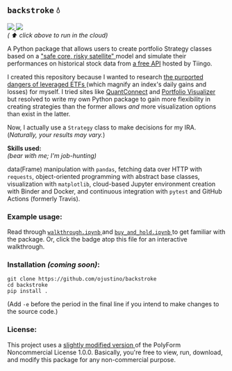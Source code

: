 ## `backstroke` 💧
<p>
  <a href="https://mybinder.org/v2/gh/ojustino/backstroke/main?filepath=walkthrough.ipynb" target="_blank">
    <img src="https://mybinder.org/badge_logo.svg"/>
  </a>
  <!-- <a href="https://travis-ci.com/github/ojustino/backstroke/" target="_blank">
    <img src="https://travis-ci.org/ojustino/backstroke.svg?branch=master"/>
  </a> -->
  <a href="" target="_blank">
    <img src="https://github.com/ojustino/backstroke/actions/workflows/cron_sim_tests.yml"/>
  </a>
  <br />
  <i> ( ⬆️ click above to run in the cloud) </i>
</p>

A Python package that allows users to create portfolio Strategy classes based
on a <a href="https://www.investopedia.com/articles/financial-theory/08/core-satellite-investing.asp" target="_blank">
    "safe core, risky satellite"
</a> model and simulate their performances on historical stock data from
<a href="https://api.tiingo.com/" target="_blank">a free API</a>
hosted by Tiingo.

I created this repository because I wanted to research
<a href="https://www.investopedia.com/articles/financial-advisors/082515/why-leveraged-etfs-are-not-longterm-bet.asp" target="_blank">
    the purported dangers of leveraged ETFs
</a> (which magnify an index's daily gains and losses) for myself. I tried sites
like <a href="https://quantconnect.com/" target="_blank">QuantConnect</a> and
<a href="https://www.portfoliovisualizer.com/" target="_blank">
    Portfolio Visualizer
</a> but resolved to write my own Python package to gain more flexibility in
creating strategies than the former allows *and* more visualization options
than exist in the latter.

Now, I actually use a `Strategy` class to make decisions for my IRA.
(_Naturally, your results may vary._)

**Skills used:**
<br>
_(bear with me; I'm job-hunting)_

data(Frame) manipulation with `pandas`, fetching data over HTTP with `requests`,
object-oriented programming with abstract base classes, visualization with
`matplotlib`, cloud-based Jupyter environment creation with Binder and Docker,
and continuous integration with `pytest` and GitHub Actions (formerly Travis).

### Example usage:

Read through
<a href="https://github.com/ojustino/backstroke/blob/master/walkthrough.ipynb" target="_blank">
    `walkthrough.ipynb`
</a> and
<a href="https://github.com/ojustino/backstroke/blob/master/buy_and_hold.ipynb" target="_blank">
    `buy_and_hold.ipynb`
</a> to get familiar with the package. Or, click the badge atop this file for an
interactive walkthrough.

### Installation ***(coming soon)***:

```
git clone https://github.com/ojustino/backstroke
cd backstroke
pip install .
```
(Add `-e` before the period in the final line if you intend to make changes to the source code.)

### License:

This project uses a
<a href="https://github.com/ojustino/backstroke/blob/master/LICENSE.md" target="_blank">
    slightly modified version
</a> of the PolyForm Noncommercial License 1.0.0. Basically, you're free to
view, run, download, and modify this package for any non-commercial purpose.
